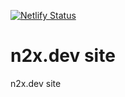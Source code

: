 [![Netlify Status](https://api.netlify.com/api/v1/badges/f2be3243-2e8d-453a-a270-47eae3c7cb99/deploy-status)](https://app.netlify.com/sites/n2x-dev/deploys)

# n2x.dev site

n2x.dev site
